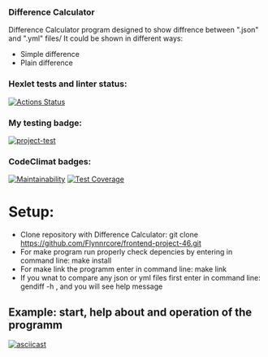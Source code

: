 ### Difference Calculator
Difference Calculator program designed to show diffrence between ".json" and ".yml" files/ It could be shown in different ways:<br>

- Simple difference<br>
- Plain difference<br>

### Hexlet tests and linter status:
[![Actions Status](https://github.com/Flynnrcore/frontend-project-46/workflows/hexlet-check/badge.svg)](https://github.com/Flynnrcore/frontend-project-46/actions)

### My testing badge:
[![project-test](https://github.com/Flynnrcore/frontend-project-46/actions/workflows/project-test.yml/badge.svg)](https://github.com/Flynnrcore/frontend-project-46/actions/workflows/project-test.yml)

### CodeClimat badges:
[![Maintainability](https://api.codeclimate.com/v1/badges/46fbedbde962c0bdf92f/maintainability)](https://codeclimate.com/github/Flynnrcore/frontend-project-46/maintainability)
[![Test Coverage](https://api.codeclimate.com/v1/badges/46fbedbde962c0bdf92f/test_coverage)](https://codeclimate.com/github/Flynnrcore/frontend-project-46/test_coverage)

# Setup:
- Clone repository with Difference Calculator: 
  git clone https://github.com/Flynnrcore/frontend-project-46.git <br>
- For make program run properly check depencies by entering in command line: 
  make install <br>
- For make link the programm enter in command line:
  make link <br>
- If you wnat to compare any json or yml files first enter in command line:
  gendiff -h , and you will see help message <br>


## Example: start, help about and operation of the programm
[![asciicast](https://asciinema.org/a/N2jCSA3S0FGKctIERNJtYNIrm.svg)](https://asciinema.org/a/N2jCSA3S0FGKctIERNJtYNIrm)